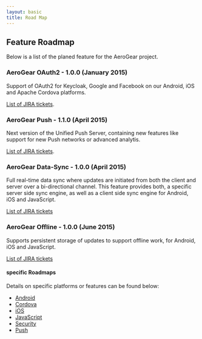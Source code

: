 ```yaml
---
layout: basic
title: Road Map
---
```


## Feature Roadmap

Below is a list of the planed feature for the AeroGear project.

### AeroGear OAuth2 - 1.0.0 (January 2015)

Support of OAuth2 for Keycloak, Google and Facebook on our Android, iOS and Apache Cordova platforms.

[List of JIRA tickets](https://issues.jboss.org/browse/AGSEC-180).

### AeroGear Push - 1.1.0 (April 2015)

Next version of the Unified Push Server, containing new features like support for new Push networks or advanced analytis.

[List of JIRA tickets](https://issues.jboss.org/browse/AGPUSH/fixforversion/12323762).

### AeroGear Data-Sync - 1.0.0 (April 2015)

Full real-time data sync where updates are initiated from both the client and server over a bi-directional channel. This feature provides both, a specific server side sync engine, as well as a client side sync engine for Android, iOS and JavaScript.

[List of JIRA tickets](https://issues.jboss.org/browse/AEROGEAR-1374)

### AeroGear Offline - 1.0.0 (June 2015)

Supports persistent storage of updates to support offline work, for Android, iOS and JavaScript.

[List of JIRA tickets](https://issues.jboss.org/browse/AEROGEAR-981)


#### specific Roadmaps

Details on specific platforms or features can be found below:

* [Android](https://issues.jboss.org/browse/AGDROID)
* [Cordova](https://issues.jboss.org/browse/AGCORDOVA)
* [iOS](https://issues.jboss.org/browse/AGIOS)
* [JavaScript](https://issues.jboss.org/browse/AGJS)
* [Security](roadmaps/AeroGearSecurity)
* [Push](https://issues.jboss.org/browse/AGPUSH)
